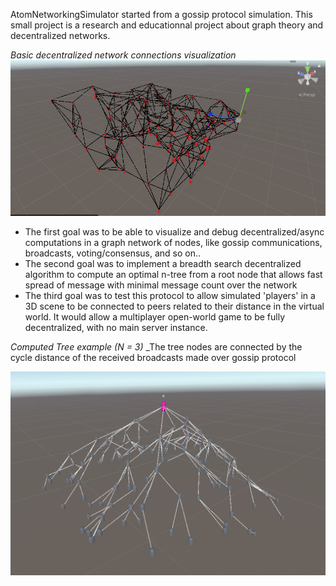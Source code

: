 AtomNetworkingSimulator started from a gossip protocol simulation. 
This small project is a research and educationnal project about graph theory and decentralized networks.

_Basic decentralized network connections visualization_
![screenshot](Screenshots/graph_150nodes.png)

- The first goal was to be able to visualize and debug decentralized/async computations in a graph network of nodes, like gossip communications, broadcasts, voting/consensus, and so on..
- The second goal was to implement a breadth search decentralized algorithm to compute an optimal n-tree from a root node that allows fast spread of message with minimal message count over the network
- The third goal was to test this protocol to allow simulated 'players' in a 3D scene to be connected to peers related to their distance in the virtual world. It would allow a multiplayer open-world game to be fully decentralized, with no main server instance.


_Computed Tree example (N = 3)_
_The tree nodes are connected by the cycle distance of the received broadcasts made over gossip protocol

![screenshot](Screenshots/decentralized_bfs.png)
